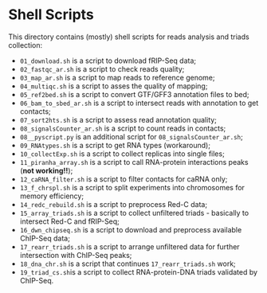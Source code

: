 # Shell Scripts
This directory contains (mostly) shell scripts for reads analysis and triads collection:
* ``01_download.sh`` is a script to download fRIP-Seq data;
* ``02_fastqc_ar.sh`` is a script to check reads quality;
* ``03_map_ar.sh`` is a script to map reads to reference genome;
* ``04_multiqc.sh`` is a script to asses the quality of mapping;
* ``05_ref2bed.sh`` is a script to convert GTF/GFF3 annotation files to bed;
* ``06_bam_to_sbed_ar.sh`` is a script to intersect reads with annotation to get contacts;
* ``07_sort2hts.sh`` is a script to assess read annotation quality;
* ``08_signalsCounter_ar.sh`` is a script to count reads in contacts;
* ``08__pyscript.py`` is an additional script for ``08_signalsCounter_ar.sh``;
* ``09_RNAtypes.sh`` is a script to get RNA types (workaround);
* ``10_collectExp.sh`` is a script to collect replicas into single files;
* ``11_piranha_array.sh`` is a script to call RNA-protein interactions peaks (**not working!!**);
* ``12_caRNA_filter.sh`` is a script to filter contacts for caRNA only;
* ``13_f_chrspl.sh`` is a script to split experiments into chromosomes for memory efficiency;
* ``14_redc_rebuild.sh`` is a script to preprocess Red-C data;
* ``15_array_triads.sh`` is a script to collect unfiltered triads - basically to intersect Red-C and fRIP-Seq;
* ``16_dwn_chipseq.sh`` is a script to download and preprocess available ChIP-Seq data;
* ``17_rearr_triads.sh`` is a script to arrange unfiltered data for further intersection with ChIP-Seq peaks;
* ``18_dna_chr.sh`` is a script that continues ``17_rearr_triads.sh`` work;
* ``19_triad_cs.sh``is a script to collect RNA-protein-DNA triads validated by ChIP-Seq.

